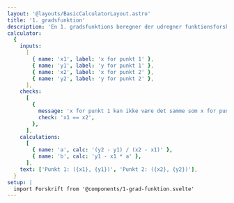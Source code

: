 ```yaml
---
layout: '@layouts/BasicCalculatorLayout.astro'
title: '1. gradsfunktion'
description: 'En 1. gradsfunktions beregner der udregner funktionsforskriften for en 1. gradsfunktion'
calculator:
  {
    inputs:
      [
        { name: 'x1', label: 'x for punkt 1' },
        { name: 'y1', label: 'y for punkt 1' },
        { name: 'x2', label: 'x for punkt 2' },
        { name: 'y2', label: 'y for punkt 2' },
      ],
    checks:
      [
        {
          message: 'x for punkt 1 kan ikke være det samme som x for punkt 2',
          check: 'x1 == x2',
        },
      ],
    calculations:
      [
        { name: 'a', calc: '(y2 - y1) / (x2 - x1)' },
        { name: 'b', calc: 'y1 - x1 * a' },
      ],
    text: ['Punkt 1: ({x1}, {y1})', 'Punkt 2: ({x2}, {y2})'],
  }
setup: |
  import Forskrift from '@components/1-grad-funktion.svelte'
---
```


<Forskrift client:visible />
